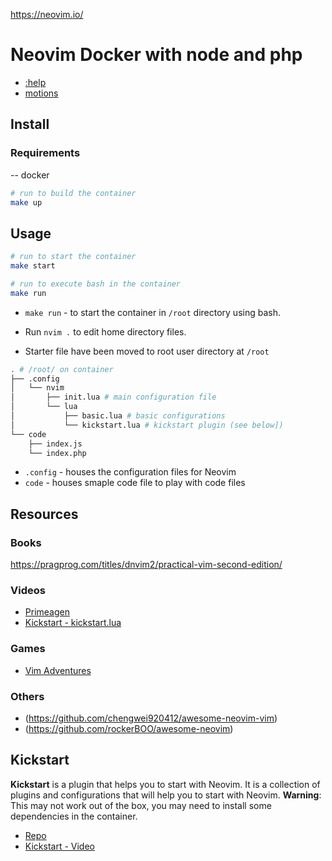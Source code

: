 https://neovim.io/

# Neovim Docker with node and php

- [:help](https://neovim.io/doc/user/index.html)
- [motions](https://neovim.io/doc/user/motion.html)

## Install

### Requirements
-- docker

```bash
# run to build the container
make up
```

## Usage

```bash
# run to start the container
make start

# run to execute bash in the container
make run
```

- `make run` - to start the container in `/root` directory using bash. 

- Run `nvim .` to edit home directory files.

- Starter file have been moved to root user directory at `/root`
```bash
. # /root/ on container
├── .config
│   └── nvim
│       ├── init.lua # main configuration file
│       └── lua
│           ├── basic.lua # basic configurations
│           └── kickstart.lua # kickstart plugin (see below])
└── code
    ├── index.js
    └── index.php
```

- `.config` - houses the configuration files for Neovim
- `code` - houses smaple code file to play with code files

## Resources

### Books
https://pragprog.com/titles/dnvim2/practical-vim-second-edition/

### Videos
- [Primeagen](https://www.youtube.com/watch?v=X6AR2RMB5tE)
- [Kickstart - kickstart.lua](https://www.youtube.com/watch?v=m8C0Cq9Uv9o)

### Games
- [Vim Adventures](https://vim-adventures.com/)

### Others
- (https://github.com/chengwei920412/awesome-neovim-vim)
- (https://github.com/rockerBOO/awesome-neovim)

## Kickstart
**Kickstart** is a plugin that helps you to start with Neovim. It is a collection of plugins and configurations that will help you to start with Neovim.
**Warning**: This may not work out of the box, you may need to install some dependencies in the container.

- [Repo](https://github.com/nvim-lua/kickstart.nvim)
- [Kickstart - Video](https://www.youtube.com/watch?v=m8C0Cq9Uv9o)
